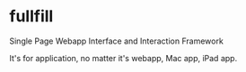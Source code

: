 fullfill
========

Single Page Webapp Interface and Interaction Framework

It's for application, no matter it's webapp, Mac app, iPad app.